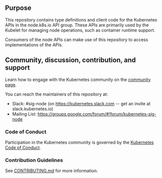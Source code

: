 ## Purpose

This repository contains type definitions and client code for the Kubernetes
APIs in the node.k8s.io API group. These APIs are primarily used by the Kubelet
for managing node operations, such as container runtime support.

Consumers of the node APIs can make use of this repository to access
implementations of the APIs.

## Community, discussion, contribution, and support

Learn how to engage with the Kubernetes community on the [community
page](http://kubernetes.io/community/).

You can reach the maintainers of this repository at:

- Slack: #sig-node (on https://kubernetes.slack.com -- get an
  invite at slack.kubernetes.io)
- Mailing List:
  https://groups.google.com/forum/#!forum/kubernetes-sig-node

### Code of Conduct

Participation in the Kubernetes community is governed by the [Kubernetes
Code of Conduct](code-of-conduct.md).

### Contribution Guidelines

See [CONTRIBUTING.md](CONTRIBUTING.md) for more information.
